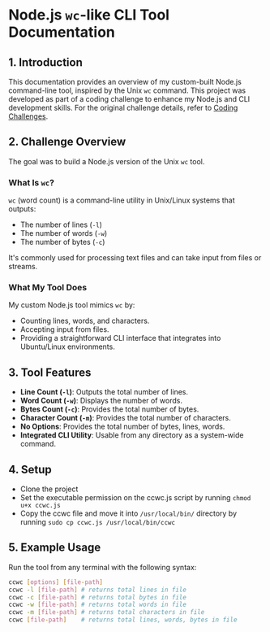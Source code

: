 # Node.js `wc`-like CLI Tool Documentation

## 1. **Introduction**
This documentation provides an overview of my custom-built Node.js command-line tool, inspired by the Unix `wc` command. This project was developed as part of a coding challenge to enhance my Node.js and CLI development skills. For the original challenge details, refer to [Coding Challenges](https://codingchallenges.fyi/challenges/challenge-wc).

## 2. **Challenge Overview**
The goal was to build a Node.js version of the Unix `wc` tool.

### **What Is `wc`?**
`wc` (word count) is a command-line utility in Unix/Linux systems that outputs:
- The number of lines (`-l`)
- The number of words (`-w`)
- The number of bytes (`-c`)

It's commonly used for processing text files and can take input from files or streams.

### **What My Tool Does**
My custom Node.js tool mimics `wc` by:
- Counting lines, words, and characters.
- Accepting input from files.
- Providing a straightforward CLI interface that integrates into Ubuntu/Linux environments.

## 3. **Tool Features**
- **Line Count (`-l`)**: Outputs the total number of lines.
- **Word Count (`-w`)**: Displays the number of words.
- **Bytes Count (`-c`)**: Provides the total number of bytes.
- **Character Count (`-m`)**: Provides the total number of characters.
- **No Options**: Provides the total number of bytes, lines, words.
- **Integrated CLI Utility**: Usable from any directory as a system-wide command.

## 4. **Setup**
- Clone the project
- Set the executable permission on the ccwc.js script by running ```chmod u+x ccwc.js```
- Copy the ccwc file and move it into ```/usr/local/bin/``` directory by running ```sudo cp ccwc.js /usr/local/bin/ccwc```
   
## 5. **Example Usage**
Run the tool from any terminal with the following syntax:
```bash
ccwc [options] [file-path]
ccwc -l [file-path] # returns total lines in file
ccwc -c [file-path] # returns total bytes in file
ccwc -w [file-path] # returns total words in file
ccwc -m [file-path] # returns total characters in file
ccwc [file-path]    # returns total lines, words, bytes in file
